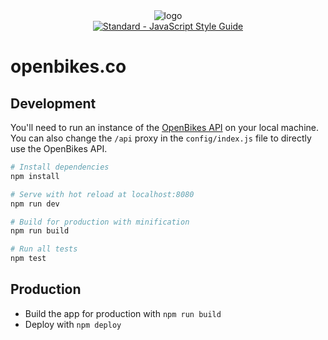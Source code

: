 <div>
  <div align="center">
    <img src="https://docs.google.com/drawings/d/1Q3qpaYW0OS3a0fcBObYDxwkp_vco-K92WNFwJ9Wflcc/pub?w=491&h=179" alt="logo"/>
  </div>
  <div align="center">
    <a href="http://standardjs.com/">
      <img src="https://img.shields.io/badge/code%20style-standard-brightgreen.svg?style=flat-square" alt="Standard - JavaScript Style Guide" />
    </a>
  </div>
<div>

# openbikes.co

## Development

You'll need to run an instance of the [OpenBikes API](https://github.com/OpenBikes/api.openbikes.co) on your local machine. You can also change the `/api` proxy in the `config/index.js` file to directly use the OpenBikes API.

```sh
# Install dependencies
npm install

# Serve with hot reload at localhost:8080
npm run dev

# Build for production with minification
npm run build

# Run all tests
npm test
```

## Production

- Build the app for production with `npm run build`
- Deploy with `npm deploy`
